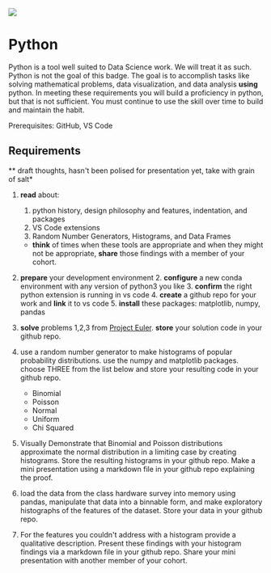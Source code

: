 ![](https://github.com/UVADS/orientation-technical/blob/main/content/images/python-badge.png)

# Python

Python is a tool well suited to Data Science work. We will treat it as such. Python is not the goal of this badge. The goal is to accomplish tasks like solving mathematical problems, data visualization, and data analysis **using** python. In meeting these requirements you will build a proficiency in python, but that is not sufficient. You must continue to use the skill over time to build and maintain the habit.

Prerequisites: GitHub, VS Code

## Requirements

** draft thoughts, hasn't been polised for presentation yet, take with grain of salt*

1. **read** about:
    1. python history, design philosophy and features, indentation, and packages
    1. VS Code extensions
    2. Random Number Generators, Histograms, and Data Frames
    * **think** of times when these tools are appropriate and when they might not be appropriate, **share** those findings with a member of your cohort.


1. **prepare** your development environment
    2. **configure** a new conda environment with any version of python3 you like
    3. **confirm** the right python extension is running in vs code
    4. **create** a github repo for your work and **link** it to vs code
    5. **install** these packages: matplotlib, numpy, pandas

2. **solve** problems 1,2,3 from [Project Euler](https://projecteuler.net/). **store** your solution code in your github repo.

3. use a random number generator to make histograms of popular probability distributions. use the numpy and matplotlib packages. choose THREE from the list below and store your resulting code in your github repo.
    * Binomial
    * Poisson
    * Normal
    * Uniform
    * Chi Squared

4. Visually Demonstrate that Binomial and Poisson distributions approximate the normal distribution in a limiting case by creating histograms. Store the resulting histograms in your github repo. Make a mini presentation using a markdown file in your github repo explaining the proof.

5. load the data from the class hardware survey into memory using pandas, manipulate that data into a binnable form, and make exploratory histographs of the features of the dataset. Store your data in your github repo.

6. For the features you couldn't address with a histogram provide a qualitative description. Present these findings with your histogram findings via a markdown file in your github repo. Share your mini presentation with another member of your cohort.






